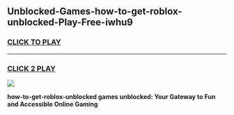 
## Unblocked-Games-how-to-get-roblox-unblocked-Play-Free-iwhu9
<h3>
<a href="https://premium76.site?title=how-to-get-roblox-unblocked&ref=18A1">CLICK TO PLAY</a></h3>
<hr>

<h3>
<a href="https://premium76.site?title=how-to-get-roblox-unblocked&ref=18A1">CLICK 2 PLAY</a>
  
</h3>

<a href="https://premium76.site?title=how-to-get-roblox-unblocked&ref=18A1"><img src="https://clearcache.store/games.png"></a>


**how-to-get-roblox-unblocked games unblocked: Your Gateway to Fun and Accessible Online Gaming**
